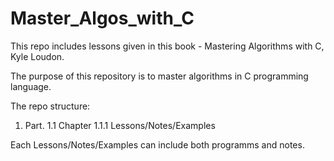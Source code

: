 # Master_Algos_with_C
This repo includes lessons given in this book - Mastering Algorithms with C, Kyle Loudon.

The purpose of this repository is to master algorithms in C programming language.

The repo structure:
1. Part.
    1.1 Chapter
        1.1.1 Lessons/Notes/Examples

Each Lessons/Notes/Examples can include both programms and notes.